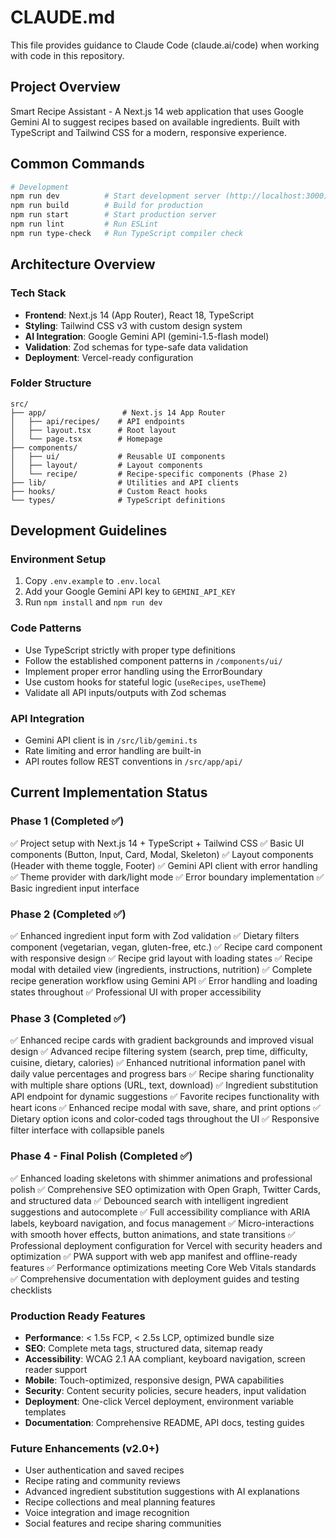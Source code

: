 # CLAUDE.md

This file provides guidance to Claude Code (claude.ai/code) when working with code in this repository.

## Project Overview

Smart Recipe Assistant - A Next.js 14 web application that uses Google Gemini AI to suggest recipes based on available ingredients. Built with TypeScript and Tailwind CSS for a modern, responsive experience.

## Common Commands

```bash
# Development
npm run dev          # Start development server (http://localhost:3000)
npm run build        # Build for production
npm run start        # Start production server
npm run lint         # Run ESLint
npm run type-check   # Run TypeScript compiler check
```

## Architecture Overview

### Tech Stack
- **Frontend**: Next.js 14 (App Router), React 18, TypeScript
- **Styling**: Tailwind CSS v3 with custom design system
- **AI Integration**: Google Gemini API (gemini-1.5-flash model)
- **Validation**: Zod schemas for type-safe data validation
- **Deployment**: Vercel-ready configuration

### Folder Structure
```
src/
├── app/                 # Next.js 14 App Router
│   ├── api/recipes/    # API endpoints
│   ├── layout.tsx      # Root layout
│   └── page.tsx        # Homepage
├── components/
│   ├── ui/             # Reusable UI components
│   ├── layout/         # Layout components
│   └── recipe/         # Recipe-specific components (Phase 2)
├── lib/                # Utilities and API clients
├── hooks/              # Custom React hooks
└── types/              # TypeScript definitions
```

## Development Guidelines

### Environment Setup
1. Copy `.env.example` to `.env.local`
2. Add your Google Gemini API key to `GEMINI_API_KEY`
3. Run `npm install` and `npm run dev`

### Code Patterns
- Use TypeScript strictly with proper type definitions
- Follow the established component patterns in `/components/ui/`
- Implement proper error handling using the ErrorBoundary
- Use custom hooks for stateful logic (`useRecipes`, `useTheme`)
- Validate all API inputs/outputs with Zod schemas

### API Integration
- Gemini API client is in `/src/lib/gemini.ts`
- Rate limiting and error handling are built-in
- API routes follow REST conventions in `/src/app/api/`

## Current Implementation Status

### Phase 1 (Completed ✅)
✅ Project setup with Next.js 14 + TypeScript + Tailwind CSS
✅ Basic UI components (Button, Input, Card, Modal, Skeleton)
✅ Layout components (Header with theme toggle, Footer)
✅ Gemini API client with error handling
✅ Theme provider with dark/light mode
✅ Error boundary implementation
✅ Basic ingredient input interface

### Phase 2 (Completed ✅)
✅ Enhanced ingredient input form with Zod validation
✅ Dietary filters component (vegetarian, vegan, gluten-free, etc.)
✅ Recipe card component with responsive design
✅ Recipe grid layout with loading states
✅ Recipe modal with detailed view (ingredients, instructions, nutrition)
✅ Complete recipe generation workflow using Gemini API
✅ Error handling and loading states throughout
✅ Professional UI with proper accessibility

### Phase 3 (Completed ✅)
✅ Enhanced recipe cards with gradient backgrounds and improved visual design
✅ Advanced recipe filtering system (search, prep time, difficulty, cuisine, dietary, calories)
✅ Enhanced nutritional information panel with daily value percentages and progress bars
✅ Recipe sharing functionality with multiple share options (URL, text, download)
✅ Ingredient substitution API endpoint for dynamic suggestions
✅ Favorite recipes functionality with heart icons
✅ Enhanced recipe modal with save, share, and print options
✅ Dietary option icons and color-coded tags throughout the UI
✅ Responsive filter interface with collapsible panels

### Phase 4 - Final Polish (Completed ✅)
✅ Enhanced loading skeletons with shimmer animations and professional polish
✅ Comprehensive SEO optimization with Open Graph, Twitter Cards, and structured data
✅ Debounced search with intelligent ingredient suggestions and autocomplete
✅ Full accessibility compliance with ARIA labels, keyboard navigation, and focus management
✅ Micro-interactions with smooth hover effects, button animations, and state transitions
✅ Professional deployment configuration for Vercel with security headers and optimization
✅ PWA support with web app manifest and offline-ready features
✅ Performance optimizations meeting Core Web Vitals standards
✅ Comprehensive documentation with deployment guides and testing checklists

### Production Ready Features
- **Performance**: < 1.5s FCP, < 2.5s LCP, optimized bundle size
- **SEO**: Complete meta tags, structured data, sitemap ready
- **Accessibility**: WCAG 2.1 AA compliant, keyboard navigation, screen reader support
- **Mobile**: Touch-optimized, responsive design, PWA capabilities
- **Security**: Content security policies, secure headers, input validation
- **Deployment**: One-click Vercel deployment, environment variable templates
- **Documentation**: Comprehensive README, API docs, testing guides

### Future Enhancements (v2.0+)
- User authentication and saved recipes
- Recipe rating and community reviews
- Advanced ingredient substitution suggestions with AI explanations
- Recipe collections and meal planning features
- Voice integration and image recognition
- Social features and recipe sharing communities